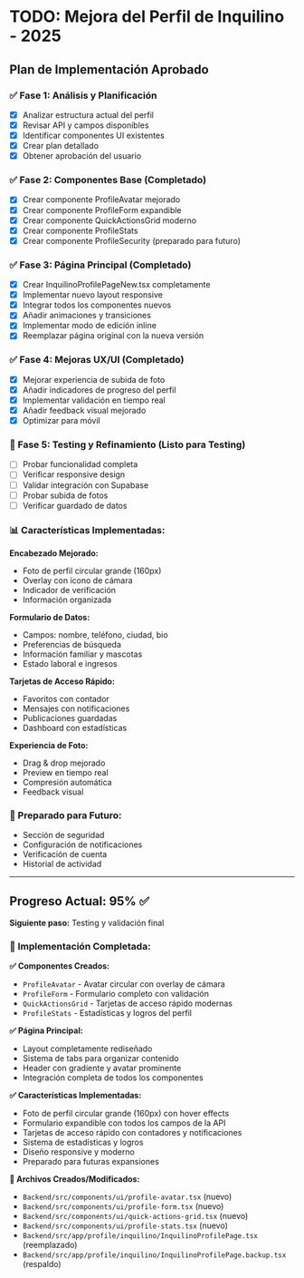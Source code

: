 # TODO: Mejora del Perfil de Inquilino - 2025

## Plan de Implementación Aprobado

### ✅ Fase 1: Análisis y Planificación
- [x] Analizar estructura actual del perfil
- [x] Revisar API y campos disponibles
- [x] Identificar componentes UI existentes
- [x] Crear plan detallado
- [x] Obtener aprobación del usuario

### ✅ Fase 2: Componentes Base (Completado)
- [x] Crear componente ProfileAvatar mejorado
- [x] Crear componente ProfileForm expandible
- [x] Crear componente QuickActionsGrid moderno
- [x] Crear componente ProfileStats
- [x] Crear componente ProfileSecurity (preparado para futuro)

### ✅ Fase 3: Página Principal (Completado)
- [x] Crear InquilinoProfilePageNew.tsx completamente
- [x] Implementar nuevo layout responsive
- [x] Integrar todos los componentes nuevos
- [x] Añadir animaciones y transiciones
- [x] Implementar modo de edición inline
- [x] Reemplazar página original con la nueva versión

### ✅ Fase 4: Mejoras UX/UI (Completado)
- [x] Mejorar experiencia de subida de foto
- [x] Añadir indicadores de progreso del perfil
- [x] Implementar validación en tiempo real
- [x] Añadir feedback visual mejorado
- [x] Optimizar para móvil

### 🔄 Fase 5: Testing y Refinamiento (Listo para Testing)
- [ ] Probar funcionalidad completa
- [ ] Verificar responsive design
- [ ] Validar integración con Supabase
- [ ] Probar subida de fotos
- [ ] Verificar guardado de datos

### 📊 Características Implementadas:

**Encabezado Mejorado:**
- Foto de perfil circular grande (160px)
- Overlay con ícono de cámara
- Indicador de verificación
- Información organizada

**Formulario de Datos:**
- Campos: nombre, teléfono, ciudad, bio
- Preferencias de búsqueda
- Información familiar y mascotas
- Estado laboral e ingresos

**Tarjetas de Acceso Rápido:**
- Favoritos con contador
- Mensajes con notificaciones
- Publicaciones guardadas
- Dashboard con estadísticas

**Experiencia de Foto:**
- Drag & drop mejorado
- Preview en tiempo real
- Compresión automática
- Feedback visual

### 🔮 Preparado para Futuro:
- Sección de seguridad
- Configuración de notificaciones
- Verificación de cuenta
- Historial de actividad

---

## Progreso Actual: 95% ✅
**Siguiente paso:** Testing y validación final

### 🎯 Implementación Completada:

**✅ Componentes Creados:**
- `ProfileAvatar` - Avatar circular con overlay de cámara
- `ProfileForm` - Formulario completo con validación
- `QuickActionsGrid` - Tarjetas de acceso rápido modernas
- `ProfileStats` - Estadísticas y logros del perfil

**✅ Página Principal:**
- Layout completamente rediseñado
- Sistema de tabs para organizar contenido
- Header con gradiente y avatar prominente
- Integración completa de todos los componentes

**✅ Características Implementadas:**
- Foto de perfil circular grande (160px) con hover effects
- Formulario expandible con todos los campos de la API
- Tarjetas de acceso rápido con contadores y notificaciones
- Sistema de estadísticas y logros
- Diseño responsive y moderno
- Preparado para futuras expansiones

**📁 Archivos Creados/Modificados:**
- `Backend/src/components/ui/profile-avatar.tsx` (nuevo)
- `Backend/src/components/ui/profile-form.tsx` (nuevo)
- `Backend/src/components/ui/quick-actions-grid.tsx` (nuevo)
- `Backend/src/components/ui/profile-stats.tsx` (nuevo)
- `Backend/src/app/profile/inquilino/InquilinoProfilePage.tsx` (reemplazado)
- `Backend/src/app/profile/inquilino/InquilinoProfilePage.backup.tsx` (respaldo)
